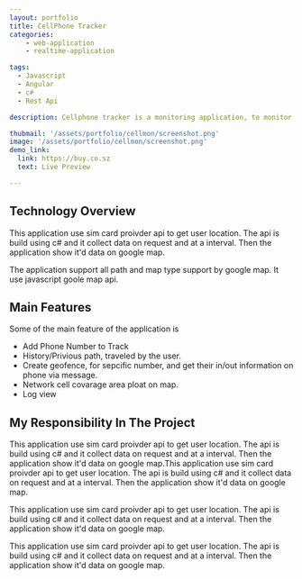 ```yaml
---
layout: portfolio
title: CellPhone Tracker
categories: 
    - web-application
    - realtime-application

tags: 
  - Javascript 
  - Angular
  - c# 
  - Rest Api

description: Cellphone tracker is a monitoring application, to monitor someones location. travel path and pridict the future path. The application also have, geo fence and network covarage maps.

thubmail: '/assets/portfolio/cellmon/screenshot.png'
image: '/assets/portfolio/cellmon/screenshot.png'
demo_link:
  link: https://buy.co.sz
  text: Live Preview

---
```


## Technology Overview
This application use sim card proivder api to get user location. The api is build using c# and it collect data on request and at a interval. Then the application show it'd data on google map. 

The application support all path and map type support by google map. It use javascript goole map api.



## Main Features 
Some of the main feature of the application is 
- Add Phone Number to Track 
- History/Privious path, traveled by the user. 
- Create geofence, for sepcific number, and get their in/out information on phone via message. 
- Network cell covarage area ploat on map. 
- Log view 



## My Responsibility In The Project
This application use sim card proivder api to get user location. The api is build using c# and it collect data on request and at a interval. Then the application show it'd data on google map.This application use sim card proivder api to get user location. The api is build using c# and it collect data on request and at a interval. Then the application show it'd data on google map.

This application use sim card proivder api to get user location. The api is build using c# and it collect data on request and at a interval. Then the application show it'd data on google map.

This application use sim card proivder api to get user location. The api is build using c# and it collect data on request and at a interval. Then the application show it'd data on google map.